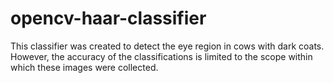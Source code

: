 # opencv-haar-classifier
This classifier was created to detect the eye region in cows with dark coats. However, the accuracy of the classifications is limited to the scope within which these images were collected.
